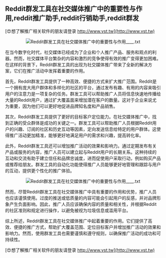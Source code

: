 ## **Reddit群发工具在社交媒体推广中的重要性与作用,reddit推广助手,reddit行销助手,reddit群发**

[😍想了解推广相关软件的朋友请登录 http://www.vst.tw](http://www.vst.tw)

 <center><img src="https://vst.tw/MP4/tuiguang/png/4.png" alt="Reddit群发工具在社交媒体推广中的重要性与作用____.txt"></center>

在当今数字化时代，社交媒体已经成为了企业和个人推广产品、服务和观点的利器。然而，社交媒体平台繁杂的内容和激烈的竞争使得有效的推广变得更加困难。在这样的背景下，Reddit群发工具的出现为社交媒体推广带来了全新的解决方案，它们在推广活动中发挥着重要的作用。

首先，Reddit群发工具提供了一种高效、便捷的方式来扩大推广范围。Reddit是一个拥有庞大用户群体和多样化的社区的平台，通过发布有趣、有用的内容来吸引用户的注意力是一项复杂的任务。群发工具可以帮助推广人员将信息快速地传播给大量的Reddit用户，通过扩大覆盖面来增加潜在客户的数量。这对于企业来说尤为重要，因为他们可以更好地促进品牌知名度和产品销售。

其次，Reddit群发工具提供了更好的目标客户定位能力。在社交媒体推广中，找到正确的受众群体是成功的关键之一。群发工具可以帮助推广人员根据Reddit用户的兴趣、订阅的社区和历史互动等因素，定向发送信息给特定的用户群体。这使得推广活动更加精准，能够更好地满足用户的需求和兴趣，提高转化率。

此外，Reddit群发工具还可以增加推广活动的效果和影响力。通过定期发布有关产品或服务的内容，推广人员可以建立起与Reddit用户的长期关系。这种持续的互动和交流有助于建立信任和品牌忠诚度，进而促使用户采取行动，例如购买产品或推荐给朋友。群发工具的自动化功能使得推广人员能够更好地管理和跟踪与用户的互动，提供更个性化的推广体验。

 <center><img src="https://vst.tw/MP4/tuiguang/png/3.png" alt="Reddit群发工具在社交媒体推广中的重要性与作用____.txt"></center>

然而，尽管Reddit群发工具在社交媒体推广中具有重要的作用和优势，推广人员也应该谨慎使用。过度的推送或低质量的内容可能会引起用户的反感，并对品牌形象产生负面影响。因此，推广人员应该确保内容的质量和相关性，并根据Reddit的社区准则和规定进行操作，以避免被视为垃圾信息或滥用平台。

综上所述，Reddit群发工具在社交媒体推广中起着重要的作用。它们提供了高效、便捷的推广方式，帮助扩大覆盖范围、定位目标客户并增加推广活动的效果和影响力。然而，使用群发工具也需要谨慎和遵守规则，以确保推广活动的成功和可持续性。

[😍想了解推广相关软件的朋友请登录 http://www.vst.tw](http://www.vst.tw)



